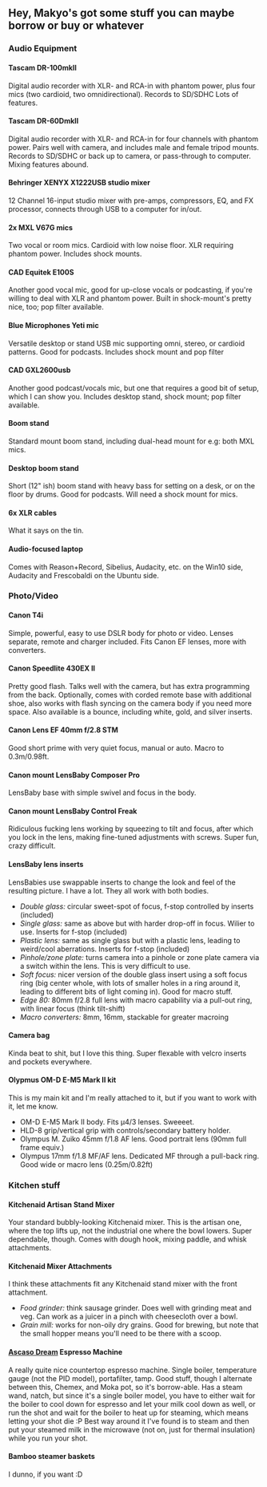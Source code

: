 ## Hey, Makyo's got some stuff you can maybe borrow or buy or whatever

### Audio Equipment

#### Tascam DR-100mkII

Digital audio recorder with XLR- and RCA-in with phantom power, plus four mics (two cardioid, two omnidirectional). Records to SD/SDHC Lots of features.

#### Tascam DR-60DmkII

Digital audio recorder with XLR- and RCA-in for four channels with phantom power. Pairs well with camera, and includes male and female tripod mounts. Records to SD/SDHC or back up to camera, or pass-through to computer. Mixing features abound.

#### Behringer XENYX X1222USB studio mixer

12 Channel 16-input studio mixer with pre-amps, compressors, EQ, and FX processor, connects through USB to a computer for in/out.

#### 2x MXL V67G mics

Two vocal or room mics. Cardioid with low noise floor. XLR requiring phantom power. Includes shock mounts.

#### CAD Equitek E100S

Another good vocal mic, good for up-close vocals or podcasting, if you're willing to deal with XLR and phantom power. Built in shock-mount's pretty nice, too; pop filter available.

#### Blue Microphones Yeti mic

Versatile desktop or stand USB mic supporting omni, stereo, or cardioid patterns. Good for podcasts. Includes shock mount and pop filter

#### CAD GXL2600usb

Another good podcast/vocals mic, but one that requires a good bit of setup, which I can show you. Includes desktop stand, shock mount; pop filter available.

#### Boom stand

Standard mount boom stand, including dual-head mount for e.g: both MXL mics.

#### Desktop boom stand

Short (12" ish) boom stand with heavy bass for setting on a desk, or on the floor by drums. Good for podcasts. Will need a shock mount for mics.

#### 6x XLR cables

What it says on the tin.

#### Audio-focused laptop

Comes with Reason+Record, Sibelius, Audacity, etc. on the Win10 side, Audacity and Frescobaldi on the Ubuntu side.

### Photo/Video

#### Canon T4i

Simple, powerful, easy to use DSLR body for photo or video. Lenses separate, remote and charger included. Fits Canon EF lenses, more with converters.

#### Canon Speedlite 430EX II

Pretty good flash. Talks well with the camera, but has extra programming from the back. Optionally, comes with corded remote base with additional shoe, also works with flash syncing on the camera body if you need more space. Also available is a bounce, including white, gold, and silver inserts.

#### Canon Lens EF 40mm f/2.8 STM

Good short prime with very quiet focus, manual or auto. Macro to 0.3m/0.98ft.

#### Canon mount LensBaby Composer Pro

LensBaby base with simple swivel and focus in the body.

#### Canon mount LensBaby Control Freak

Ridiculous fucking lens working by squeezing to tilt and focus, after which you lock in the lens, making fine-tuned adjustments with screws. Super fun, crazy difficult.

#### LensBaby lens inserts

LensBabies use swappable inserts to change the look and feel of the resulting picture. I have a lot. They all work with both bodies.

* *Double glass:* circular sweet-spot of focus, f-stop controlled by inserts (included)
* *Single glass:* same as above but with harder drop-off in focus. Wilier to use. Inserts for f-stop (included)
* *Plastic lens:* same as single glass but with a plastic lens, leading to weird/cool aberrations. Inserts for f-stop (included)
* *Pinhole/zone plate:* turns camera into a pinhole or zone plate camera via a switch within the lens. This is very difficult to use.
* *Soft focus:* nicer version of the double glass insert using a soft focus ring (big center whole, with lots of smaller holes in a ring around it, leading to different bits of light coming in). Good for macro stuff.
* *Edge 80:* 80mm f/2.8 full lens with macro capability via a pull-out ring, with linear focus (think tilt-shift)
* *Macro converters:* 8mm, 16mm, stackable for greater macroing

#### Camera bag

Kinda beat to shit, but I love this thing. Super flexable with velcro inserts and pockets everywhere.

#### Olypmus OM-D E-M5 Mark II kit

This is my main kit and I'm really attached to it, but if you want to work with it, let me know.

* OM-D E-M5 Mark II body. Fits &mu;4/3 lenses. Sweeeet.
* HLD-8 grip/vertical grip with controls/secondary battery holder.
* Olympus M. Zuiko 45mm f/1.8 AF lens. Good portrait lens (90mm full frame equiv.)
* Olympus 17mm f/1.8 MF/AF lens. Dedicated MF through a pull-back ring. Good wide or macro lens (0.25m/0.82ft)

### Kitchen stuff

#### Kitchenaid Artisan Stand Mixer

Your standard bubbly-looking Kitchenaid mixer. This is the artisan one, where the top lifts up, not the industrial one where the bowl lowers. Super dependable, though. Comes with dough hook, mixing paddle, and whisk attachments.

#### Kitchenaid Mixer Attachments

I think these attachments fit any Kitchenaid stand mixer with the front attachment.

* *Food grinder:* think sausage grinder. Does well with grinding meat and veg. Can work as a juicer in a pinch with cheesecloth over a bowl.
* *Grain mill:* works for non-oily dry grains. Good for brewing, but note that the small hopper means you'll need to be there with a scoop.

#### [Ascaso Dream](http://www.ascaso.com/div-espresso-coffee-machines-grinders/dream-1.html) Espresso Machine

A really quite nice countertop espresso machine. Single boiler, temperature gauge (not the PID model), portafilter, tamp. Good stuff, though I alternate between this, Chemex, and Moka pot, so it's borrow-able. Has a steam wand, natch, but since it's a single boiler model, you have to either wait for the boiler to cool down for espresso and let your milk cool down as well, or run the shot and wait for the boiler to heat up for steaming, which means letting your shot die :P Best way around it I've found is to steam and then put your steamed milk in the microwave (not on, just for thermal insulation) while you run your shot.

#### Bamboo steamer baskets

I dunno, if you want :D

